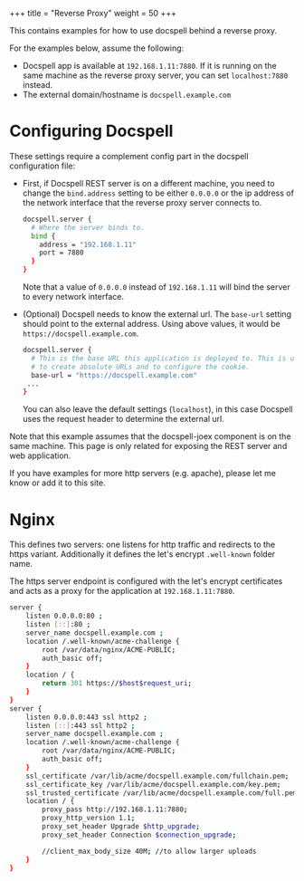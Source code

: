 +++
title = "Reverse Proxy"
weight = 50
+++

This contains examples for how to use docspell behind a reverse proxy.

For the examples below, assume the following:

- Docspell app is available at `192.168.1.11:7880`. If it is running
  on the same machine as the reverse proxy server, you can set
  `localhost:7880` instead.
- The external domain/hostname is `docspell.example.com`

# Configuring Docspell

These settings require a complement config part in the docspell
configuration file:

- First, if Docspell REST server is on a different machine, you need
  to change the `bind.address` setting to be either `0.0.0.0` or the
  ip address of the network interface that the reverse proxy server
  connects to.

  ``` bash
  docspell.server {
    # Where the server binds to.
    bind {
      address = "192.168.1.11"
      port = 7880
    }
  }
  ```
  Note that a value of `0.0.0.0` instead of `192.168.1.11` will bind
  the server to every network interface.
- (Optional) Docspell needs to know the external url. The `base-url`
  setting should point to the external address. Using above values, it
  would be `https://docspell.example.com`.

  ``` bash
  docspell.server {
    # This is the base URL this application is deployed to. This is used
    # to create absolute URLs and to configure the cookie.
    base-url = "https://docspell.example.com"
   ...
  }
  ```

  You can also leave the default settings (`localhost`), in this case
  Docspell uses the request header to determine the external url.

Note that this example assumes that the docspell-joex component is on
the same machine. This page is only related for exposing the REST
server and web application.

If you have examples for more http servers (e.g. apache), please let
me know or add it to this site.

# Nginx

This defines two servers: one listens for http traffic and redirects
to the https variant. Additionally it defines the let's encrypt
`.well-known` folder name.

The https server endpoint is configured with the let's encrypt
certificates and acts as a proxy for the application at
`192.168.1.11:7880`.

``` bash
server {
    listen 0.0.0.0:80 ;
    listen [::]:80 ;
    server_name docspell.example.com ;
    location /.well-known/acme-challenge {
        root /var/data/nginx/ACME-PUBLIC;
        auth_basic off;
    }
    location / {
        return 301 https://$host$request_uri;
    }
}
server {
    listen 0.0.0.0:443 ssl http2 ;
    listen [::]:443 ssl http2 ;
    server_name docspell.example.com ;
    location /.well-known/acme-challenge {
        root /var/data/nginx/ACME-PUBLIC;
        auth_basic off;
    }
    ssl_certificate /var/lib/acme/docspell.example.com/fullchain.pem;
    ssl_certificate_key /var/lib/acme/docspell.example.com/key.pem;
    ssl_trusted_certificate /var/lib/acme/docspell.example.com/full.pem;
    location / {
        proxy_pass http://192.168.1.11:7880;
        proxy_http_version 1.1;
        proxy_set_header Upgrade $http_upgrade;
        proxy_set_header Connection $connection_upgrade;

        //client_max_body_size 40M; //to allow larger uploads
    }
}
```
